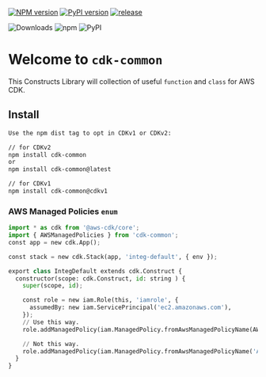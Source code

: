 [![NPM version](https://badge.fury.io/js/cdk-common.svg)](https://badge.fury.io/js/cdk-common)
[![PyPI version](https://badge.fury.io/py/cdk-common.svg)](https://badge.fury.io/py/cdk-common)
[![release](https://github.com/neilkuan/cdk-common/actions/workflows/release.yml/badge.svg)](https://github.com/neilkuan/cdk-common/actions/workflows/release.yml)

![Downloads](https://img.shields.io/badge/-DOWNLOADS:-brightgreen?color=gray)
![npm](https://img.shields.io/npm/dt/cdk-common?label=npm&color=orange)
![PyPI](https://img.shields.io/pypi/dm/cdk-common?label=pypi&color=blue)

# Welcome to `cdk-common`

This Constructs Library will collection of useful `function` and `class` for AWS CDK.

## Install

```bash
Use the npm dist tag to opt in CDKv1 or CDKv2:

// for CDKv2
npm install cdk-common
or
npm install cdk-common@latest

// for CDKv1
npm install cdk-common@cdkv1
```

### AWS Managed Policies `enum`

```python
import * as cdk from '@aws-cdk/core';
import { AWSManagedPolicies } from 'cdk-common';
const app = new cdk.App();

const stack = new cdk.Stack(app, 'integ-default', { env });

export class IntegDefault extends cdk.Construct {
  constructor(scope: cdk.Construct, id: string ) {
    super(scope, id);

    const role = new iam.Role(this, 'iamrole', {
      assumedBy: new iam.ServicePrincipal('ec2.amazonaws.com'),
    });
    // Use this way.
    role.addManagedPolicy(iam.ManagedPolicy.fromAwsManagedPolicyName(AWSManagedPolicies.AMAZON_SSM_MANAGED_INSTANCE_CORE));

    // Not this way.
    role.addManagedPolicy(iam.ManagedPolicy.fromAwsManagedPolicyName('AmazonSSMManagedInstanceCore'));
  }
}
```
